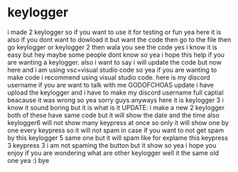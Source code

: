 # keylogger
i made 2 keylogger so if you want to use it for testing or fun yea here it is also if you dont want to dowload it but want the code then go to the file then go keylogger or keylogger 2 then wala you see the code yes i know it is easy but hey maybe some people dont know so yea i hope this help if you are wanting a keylogger. also i want to say i will update the code but now here and i am using vsc=visual studio code so yea if you are wanting to make code i recommend using visual studio code.
here is my discord username if you are want to talk with me 
GODOFCHOAS
update i have upload the keylogger and i have to make my discord username full captial beacause it was wrong so yea sorry guys anyways here it is keylogger 3 i know it sound boring but it is what is it
UPDATE: i make a new 2 keylogger both of these have same code but it will show the date and the time also keylogger6 will not show many keypress at once so only it will show one by one every keypress so it will not spam in case if you want to not get spam by this keylogger 5 same one but it will spam like for explame this keypress 3 keypress 3 i am not spaming the button but it show so yea i hope you enjoy if you are wondering what are other keylogger well it the same old one yea :) bye
